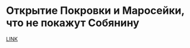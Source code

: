 # Открытие Покровки и Маросейки, что не покажут Собянину



[LINK](https://varlamov.ru/1146826.html)